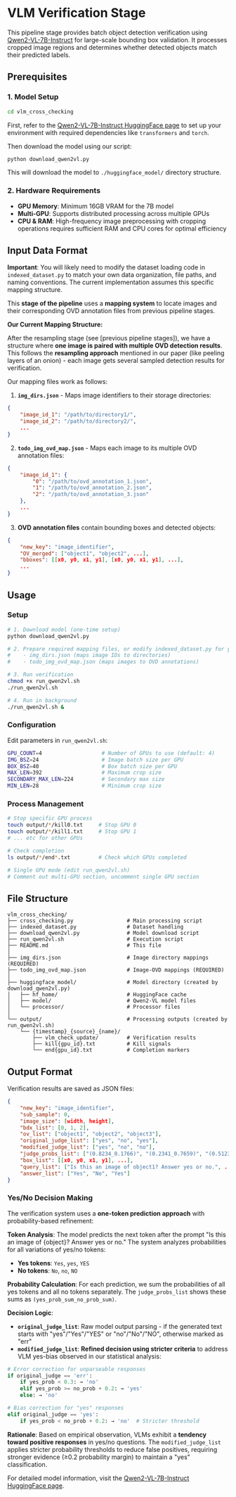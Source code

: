 # VLM Verification Stage

This pipeline stage provides batch object detection verification using [Qwen2-VL-7B-Instruct](https://huggingface.co/Qwen/Qwen2-VL-7B-Instruct) for large-scale bounding box validation. It processes cropped image regions and determines whether detected objects match their predicted labels.

## Prerequisites

### 1. Model Setup

```bash
cd vlm_cross_checking
```

First, refer to the [Qwen2-VL-7B-Instruct HuggingFace page](https://huggingface.co/Qwen/Qwen2-VL-7B-Instruct) to set up your environment with required dependencies like `transformers` and `torch`.

Then download the model using our script:

```bash
python download_qwen2vl.py
```

This will download the model to `./huggingface_model/` directory structure.

### 2. Hardware Requirements

- **GPU Memory**: Minimum 16GB VRAM for the 7B model
- **Multi-GPU**: Supports distributed processing across multiple GPUs
- **CPU & RAM**: High-frequency image preprocessing with cropping operations requires sufficient RAM and CPU cores for optimal efficiency

## Input Data Format

**Important**: You will likely need to modify the dataset loading code in `indexed_dataset.py` to match your own data organization, file paths, and naming conventions. The current implementation assumes this specific mapping structure.

This **stage of the pipeline** uses a **mapping system** to locate images and their corresponding OVD annotation files from previous pipeline stages.

**Our Current Mapping Structure:**

After the resampling stage (see [previous pipeline stages]), we have a structure where **one image is paired with multiple OVD detection results**. This follows the **resampling approach** mentioned in our paper (like peeling layers of an onion) - each image gets several sampled detection results for verification.

Our mapping files work as follows:

1. **`img_dirs.json`** - Maps image identifiers to their storage directories:
```json
{
    "image_id_1": "/path/to/directory1/",
    "image_id_2": "/path/to/directory2/",
    ...
}
```

2. **`todo_img_ovd_map.json`** - Maps each image to its multiple OVD annotation files:
```json
{
    "image_id_1": {
        "0": "/path/to/ovd_annotation_1.json",
        "1": "/path/to/ovd_annotation_2.json",
        "2": "/path/to/ovd_annotation_3.json"
    },
    ...
}
```

3. **OVD annotation files** contain bounding boxes and detected objects:
```json
{
    "new_key": "image_identifier",
    "OV_merged": ["object1", "object2", ...],
    "bboxes": [[x0, y0, x1, y1], [x0, y0, x1, y1], ...],
    ...
}
```

## Usage

### Setup

```bash
# 1. Download model (one-time setup)
python download_qwen2vl.py

# 2. Prepare required mapping files, or modify indexed_dataset.py for your data structure:
#    - img_dirs.json (maps image IDs to directories)
#    - todo_img_ovd_map.json (maps images to OVD annotations)

# 3. Run verification
chmod +x run_qwen2vl.sh
./run_qwen2vl.sh

# 4. Run in background
./run_qwen2vl.sh &
```

### Configuration

Edit parameters in `run_qwen2vl.sh`:

```bash
GPU_COUNT=4                   # Number of GPUs to use (default: 4)
IMG_BSZ=24                    # Image batch size per GPU
BOX_BSZ=40                    # Box batch size per GPU
MAX_LEN=392                   # Maximum crop size
SECONDARY_MAX_LEN=224         # Secondary max size
MIN_LEN=28                    # Minimum crop size
```

### Process Management

```bash
# Stop specific GPU process
touch output/*/kill0.txt     # Stop GPU 0
touch output/*/kill1.txt     # Stop GPU 1
# ... etc for other GPUs

# Check completion
ls output/*/end*.txt         # Check which GPUs completed

# Single GPU mode (edit run_qwen2vl.sh)
# Comment out multi-GPU section, uncomment single GPU section
```

## File Structure

```
vlm_cross_checking/
├── cross_checking.py                 # Main processing script
├── indexed_dataset.py                # Dataset handling
├── download_qwen2vl.py               # Model download script
├── run_qwen2vl.sh                    # Execution script
├── README.md                         # This file
│
├── img_dirs.json                     # Image directory mappings (REQUIRED)
├── todo_img_ovd_map.json             # Image-OVD mappings (REQUIRED)
│
├── huggingface_model/                # Model directory (created by download_qwen2vl.py)
│   ├── hf_home/                      # HuggingFace cache
│   ├── model/                        # Qwen2-VL model files
│   └── processor/                    # Processor files
│
└── output/                           # Processing outputs (created by run_qwen2vl.sh)
    └── {timestamp}_{source}_{name}/
        ├── vlm_check_update/         # Verification results
        ├── kill{gpu_id}.txt          # Kill signals
        └── end{gpu_id}.txt           # Completion markers
```

## Output Format

Verification results are saved as JSON files:

```json
{
    "new_key": "image_identifier",
    "sub_sample": 0,
    "image_size": [width, height],
    "bdx_list": [0, 1, 2],
    "ov_list": ["object1", "object2", "object3"],
    "original_judge_list": ["yes", "no", "yes"],
    "modified_judge_list": ["yes", "no", "no"],
    "judge_probs_list": ["(0.8234_0.1766)", "(0.2341_0.7659)", "(0.5123_0.4877)"],
    "box_list": [[x0, y0, x1, y1], ...],
    "query_list": ["Is this an image of object1? Answer yes or no.", ...],
    "answer_list": ["Yes", "No", "Yes"]
}
```

### Yes/No Decision Making

The verification system uses a **one-token prediction approach** with probability-based refinement:

**Token Analysis**: The model predicts the next token after the prompt "Is this an image of {object}? Answer yes or no." The system analyzes probabilities for all variations of yes/no tokens:
- **Yes tokens**: `Yes`, `yes`, `YES`
- **No tokens**: `No`, `no`, `NO`

**Probability Calculation**: For each prediction, we sum the probabilities of all yes tokens and all no tokens separately. The `judge_probs_list` shows these sums as `(yes_prob_sum_no_prob_sum)`.

**Decision Logic**:
- **`original_judge_list`**: Raw model output parsing - if the generated text starts with "yes"/"Yes"/"YES" or "no"/"No"/"NO", otherwise marked as "err"
- **`modified_judge_list`**: **Refined decision using stricter criteria** to address VLM yes-bias observed in our statistical analysis:

```python
# Error correction for unparseable responses
if original_judge == 'err':
    if yes_prob < 0.3: → 'no'
    elif yes_prob >= no_prob + 0.2: → 'yes' 
    else: → 'no'

# Bias correction for "yes" responses  
elif original_judge == 'yes':
    if yes_prob < no_prob + 0.2: → 'no'  # Stricter threshold
```

**Rationale**: Based on empirical observation, VLMs exhibit a **tendency toward positive responses** in yes/no questions. The `modified_judge_list` applies stricter probability thresholds to reduce false positives, requiring stronger evidence (≥0.2 probability margin) to maintain a "yes" classification.

For detailed model information, visit the [Qwen2-VL-7B-Instruct HuggingFace page](https://huggingface.co/Qwen/Qwen2-VL-7B-Instruct).

